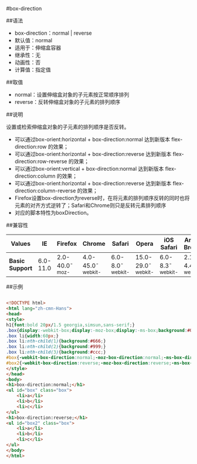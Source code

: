 #box-direction

##语法

- box-direction：normal | reverse
- 默认值：normal
- 适用于：伸缩盒容器
- 继承性：无
- 动画性：否
- 计算值：指定值


##取值

- normal：设置伸缩盒对象的子元素按正常顺序排列
- reverse：反转伸缩盒对象的子元素的排列顺序


##说明

设置或检索伸缩盒对象的子元素的排列顺序是否反转。

- 可以通过box-orient:horizontal + box-direction:normal 达到新版本 flex-direction:row 的效果；
- 可以通过box-orient:horizontal + box-direction:reverse 达到新版本 flex-direction:row-reverse 的效果；
- 可以通过box-orient:vertical + box-direction:normal 达到新版本 flex-direction:column 的效果；
- 可以通过box-orient:horizontal + box-direction:reverse 达到新版本 flex-direction:column-reverse 的效果；
- Firefox设置box-direction为reverse时，在将元素的排列顺序反转的同时也将元素的对齐方式逆转了；Safari和Chrome则只是反转元素排列顺序
- 对应的脚本特性为boxDirection。


##兼容性


<table class="compatible">
<thead>
	<tr>
		<th>Values</th>
		<th>IE</th>
		<th>Firefox</th>
		<th>Chrome</th>
		<th>Safari</th>
		<th>Opera</th>
		<th>iOS Safari</th>
		<th>Android Browser</th>
		<th>Android Chrome</th>
	</tr>
</thead>
<tbody>
	<tr>
		<td><strong>Basic Support</strong></td>
		<td class="unsupport">6.0-11.0</td>
		<td class="support">2.0-40.0<sup class="fix">-moz-</sup></td>
		<td class="support">4.0-45.0<sup class="fix">-webkit-</sup></td>
		<td class="support">6.0-8.0<sup class="fix">-webkit-</sup></td>
		<td class="support">15.0-29.0<sup class="fix">-webkit-</sup></td>
		<td class="support">6.0-8.3<sup class="fix">-webkit-</sup></td>
		<td class="support">2.1-4.4.4<sup class="fix">-webkit-</sup></td>
		<td class="support">18.0-42.0<sup class="fix">-webkit-</sup></td>
	</tr>
</tbody>
</table>




##示例

```html

<!DOCTYPE html>
<html lang="zh-cmn-Hans">
<head>
<style>
h1{font:bold 20px/1.5 georgia,simsun,sans-serif;}
.box{display:-webkit-box;display:-moz-box;display:-ms-box;background:#000;width:240px;height:100px;margin:0;padding:10px;list-style:none;vertical-align:top;}
.box li{width:60px;}
.box li:nth-child(1){background:#666;}
.box li:nth-child(2){background:#999;}
.box li:nth-child(3){background:#ccc;}
#box{-webkit-box-direction:normal;-moz-box-direction:normal;-ms-box-direction:normal;}
#box2{-webkit-box-direction:reverse;-moz-box-direction:reverse;-ms-box-direction:reverse;}
</style>
</head>
<body>
<h1>box-direction:normal;</h1>
<ul id="box" class="box">
	<li>a</li>
	<li>b</li>
	<li>c</li>
</ul>
<h1>box-direction:reverse;</h1>
<ul id="box2" class="box">
	<li>a</li>
	<li>b</li>
	<li>c</li>
</ul>
</body>
</html>

```
